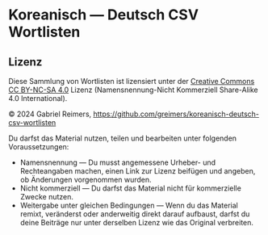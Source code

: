# Koreanisch — Deutsch CSV Wortlisten



## Lizenz
Diese Sammlung von Wortlisten ist lizensiert unter der [Creative Commons CC BY-NC-SA 4.0](https://creativecommons.org/licenses/by-nc-sa/4.0/deed.de) Lizenz (Namensnennung-Nicht Kommerziell Share-Alike 4.0 International).

 © 2024 Gabriel Reimers, https://github.com/greimers/koreanisch-deutsch-csv-wortlisten

Du darfst das Material nutzen, teilen und bearbeiten unter folgenden Voraussetzungen:
* Namensnennung — Du musst angemessene Urheber- und Rechteangaben machen, einen Link zur Lizenz beifügen und angeben, ob Änderungen vorgenommen wurden.
* Nicht kommerziell — Du darfst das Material nicht für kommerzielle Zwecke nutzen.
* Weitergabe unter gleichen Bedingungen — Wenn du das Material remixt, veränderst oder anderweitig direkt darauf aufbaust, darfst du deine Beiträge nur unter derselben Lizenz wie das Original verbreiten.



